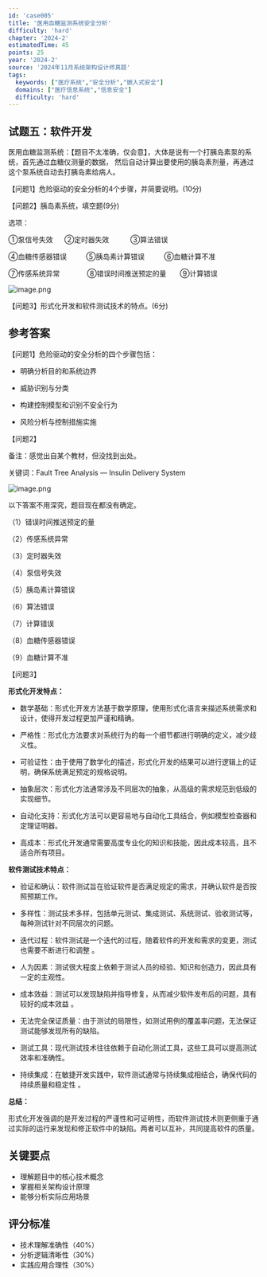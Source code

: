 ```yaml
---
id: 'case005'
title: '医用血糖监测系统安全分析'
difficulty: 'hard'
chapter: '2024-2'
estimatedTime: 45
points: 25
year: '2024-2'
source: '2024年11月系统架构设计师真题'
tags:
  keywords: ["医疗系统","安全分析","嵌入式安全"]
  domains: ["医疗信息系统","信息安全"]
  difficulty: 'hard'
---
```


## 试题五：软件开发

医用血糖监测系统：【题目不太准确，仅会意】，大体是说有一个打胰岛素泵的系统，首先通过血糖仪测量的数据， 然后自动计算出要使用的胰岛素剂量，再通过这个泵系统自动去打胰岛素给病人。

【问题1】危险驱动的安全分析的4个步骤，并简要说明。(10分)

【问题2】胰岛素系统，填空题(9分) 

选项：

①泵信号失效      ②定时器失效           ③算法错误

④血糖传感器错误          ⑤胰岛素计算错误          ⑥血糖计算不准

⑦传感系统异常              ⑧错误时间推送预定的量       ⑨计算错误

![image.png](https://alidocs.oss-cn-zhangjiakou.aliyuncs.com/res/8oLl952owjMJ4lap/img/3b20af3a-edbe-4b75-83db-3e770e0ce362.png)

【问题3】形式化开发和软件测试技术的特点。(6分) 

###
<!-- ANSWER_START -->
## 参考答案

【问题1】危险驱动的安全分析的四个步骤包括：

*   明确分析目的和系统边界
    
*   威胁识别与分类
    
*   构建控制模型和识别不安全行为
    
*   风险分析与控制措施实施
    

【问题2】

备注：感觉出自某个教材，但没找到出处。

关键词：Fault Tree Analysis — Insulin Delivery System

![image.png](https://alidocs.oss-cn-zhangjiakou.aliyuncs.com/res/8oLl952owjMJ4lap/img/88d12f3a-0a80-409b-807d-b3d39c86350b.png)

以下答案不用深究，题目现在都没有确定。

（1）错误时间推送预定的量

（2）传感系统异常

（3）定时器失效

（4）泵信号失效

（5）胰岛素计算错误

（6）算法错误

（7）计算错误

（8）血糖传感器错误

（9）血糖计算不准

【问题3】

**形式化开发特点：**    

*   数学基础：形式化开发方法基于数学原理，使用形式化语言来描述系统需求和设计，使得开发过程更加严谨和精确。
    
*   严格性：形式化方法要求对系统行为的每一个细节都进行明确的定义，减少歧义性。
    
*   可验证性：由于使用了数学化的描述，形式化开发的结果可以进行逻辑上的证明，确保系统满足预定的规格说明。
    
*   抽象层次：形式化方法通常涉及不同层次的抽象，从高级的需求规范到低级的实现细节。
    
*   自动化支持：形式化方法可以更容易地与自动化工具结合，例如模型检查器和定理证明器。
    
*   高成本：形式化开发通常需要高度专业化的知识和技能，因此成本较高，且不适合所有项目。
    

**软件测试技术特点：**

*   验证和确认：软件测试旨在验证软件是否满足规定的需求，并确认软件是否按照预期工作。
    
*   多样性：测试技术多样，包括单元测试、集成测试、系统测试、验收测试等，每种测试针对不同层次的问题。
    
*   迭代过程：软件测试是一个迭代的过程，随着软件的开发和需求的变更，测试也需要不断进行和调整 。
    
*   人为因素：测试很大程度上依赖于测试人员的经验、知识和创造力，因此具有一定的主观性。
    
*   成本效益：测试可以发现缺陷并指导修复，从而减少软件发布后的问题，具有较好的成本效益 。
    
*   无法完全保证质量：由于测试的局限性，如测试用例的覆盖率问题，无法保证测试能够发现所有的缺陷。
    
*   测试工具：现代测试技术往往依赖于自动化测试工具，这些工具可以提高测试效率和准确性。
    
*   持续集成：在敏捷开发实践中，软件测试通常与持续集成相结合，确保代码的持续质量和稳定性 。
    

**总结：**

形式化开发强调的是开发过程的严谨性和可证明性，而软件测试技术则更侧重于通过实际的运行来发现和修正软件中的缺陷。两者可以互补，共同提高软件的质量。

## 关键要点

- 理解题目中的核心技术概念
- 掌握相关架构设计原理
- 能够分析实际应用场景

## 评分标准

- 技术理解准确性（40%）
- 分析逻辑清晰性（30%）
- 实践应用合理性（30%）

<!-- ANSWER_END -->
